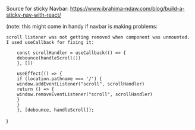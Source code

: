Source for sticky Navbar: https://www.ibrahima-ndaw.com/blog/build-a-sticky-nav-with-react/

(note: this might come in handy if navbar is making problems:

    scroll listener was not getting removed when component was unmounted. I used useCallback for fixing it:

        const scrollHandler = useCallback(() => {
        debounce(handleScroll())
        }, [])

        useEffect(() => {
        if (location.pathname === '/') {
        window.addEventListener("scroll", scrollHandler)
        return () => {
        window.removeEventListener("scroll", scrollHandler)
        }
        }
        }, [debounce, handleScroll]);

)
